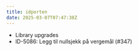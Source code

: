 ```yaml
---
title: idporten
date: 2025-03-07T07:47:38Z
---
```

- Library upgrades
- ID-5086: Legg til nullsjekk på vergemål (#347)

